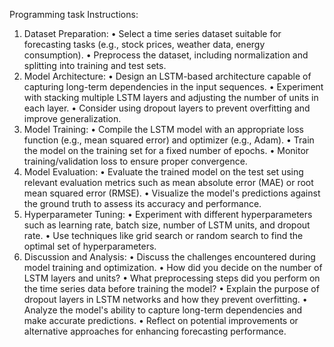 Programming task
Instructions:
1. Dataset Preparation:
• Select a time series dataset suitable for forecasting tasks (e.g., stock prices,
weather data, energy consumption).
• Preprocess the dataset, including normalization and splitting into training
and test sets.
2. Model Architecture:
• Design an LSTM-based architecture capable of capturing long-term
dependencies in the input sequences.
• Experiment with stacking multiple LSTM layers and adjusting the number
of units in each layer.
• Consider using dropout layers to prevent overfitting and improve
generalization.
3. Model Training:
• Compile the LSTM model with an appropriate loss function (e.g., mean
squared error) and optimizer (e.g., Adam).
• Train the model on the training set for a fixed number of epochs.
• Monitor training/validation loss to ensure proper convergence.
4. Model Evaluation:
• Evaluate the trained model on the test set using relevant evaluation
metrics such as mean absolute error (MAE) or root mean squared error
(RMSE).
• Visualize the model's predictions against the ground truth to assess its
accuracy and performance.
5. Hyperparameter Tuning:
• Experiment with different hyperparameters such as learning rate, batch
size, number of LSTM units, and dropout rate.
• Use techniques like grid search or random search to find the optimal set of
hyperparameters.
6. Discussion and Analysis:
• Discuss the challenges encountered during model training and
optimization.
• How did you decide on the number of LSTM layers and units?
• What preprocessing steps did you perform on the time series data before
training the model?
• Explain the purpose of dropout layers in LSTM networks and how they
prevent overfitting.
• Analyze the model's ability to capture long-term dependencies and make
accurate predictions.
• Reflect on potential improvements or alternative approaches for
enhancing forecasting performance.
